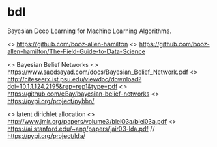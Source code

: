 # bdl
Bayesian Deep Learning for Machine Learning Algorithms.

<> https://github.com/booz-allen-hamilton
<> https://github.com/booz-allen-hamilton/The-Field-Guide-to-Data-Science

<> Bayesian Belief Networks
<> https://www.saedsayad.com/docs/Bayesian_Belief_Network.pdf
<> http://citeseerx.ist.psu.edu/viewdoc/download?doi=10.1.1.124.2195&rep=rep1&type=pdf
<> https://github.com/eBay/bayesian-belief-networks
<> https://pypi.org/project/pybbn/

<> latent dirichlet allocation
<> http://www.jmlr.org/papers/volume3/blei03a/blei03a.pdf
<> https://ai.stanford.edu/~ang/papers/jair03-lda.pdf
// https://pypi.org/project/lda/
